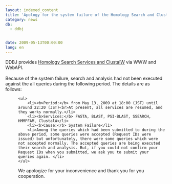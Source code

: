 ```yaml
---
layout: indexed_content
title: 'Apology for the system failure of the Homology Search and ClustalW'
category: news
db:
  - ddbj


date: 2009-05-13T00:00:00
lang: en
---
```


<html>DDBJ provides <a href="/searh/top-e.html" target="_blank">Homology Search Services and ClustalW</a> via WWW and WebAPI.<br><br>Because of the system failure, search and analysis had not been executed against the all queries during the following period. The details are as follows:<dd>

    <ul>
        <li><b>Period:</b> from May 13, 2009 at 18:00 (JST) until around 22:20 (JST)<br>At present, all services are resumed, and they works normally.</li>
        <li><b>Services:</b> FASTA, BLAST, PSI-BLAST, SSEARCH, HMMPFAM, ClustalW</li>
        <li><b>Cause:</b> System Failure</li>
        <li>Among the queries which had been submitted to during the above period, some queries were accepted (Request IDs were issued) but unfortunately, there were some queries which were not accepted normally. The accepted queries are being executed their search and analysis. But, if you could not confirm your Request IDs when you submitted, we ask you to submit your queries again. </li>
    </ul>
</dd>
<dd>We apologize for your inconvenience and thank you for you cooperation.</dd>
</html>
